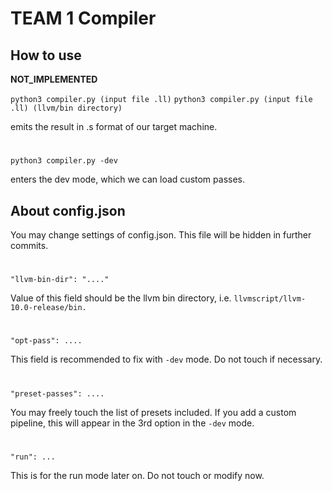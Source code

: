 # TEAM 1 Compiler

## How to use

<b> NOT_IMPLEMENTED </b>

`python3 compiler.py (input file .ll)`
`python3 compiler.py (input file .ll) (llvm/bin directory)`

emits the result in .s format of our target machine.

#

`python3 compiler.py -dev`

enters the dev mode, which we can load custom passes.

## About config.json

You may change settings of config.json. This file will be hidden in further commits.

#

`"llvm-bin-dir": "...."`

Value of this field should be the llvm bin directory, i.e. `llvmscript/llvm-10.0-release/bin.`

#

`"opt-pass": ....`

This field is recommended to fix with `-dev` mode. Do not touch if necessary.

#

`"preset-passes": ....`

You may freely touch the list of presets included.
If you add a custom pipeline, this will appear in the 3rd option in the `-dev` mode.

#

`"run": ...`

This is for the run mode later on. Do not touch or modify now.
